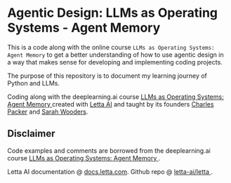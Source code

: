 # Agentic Design: LLMs as Operating Systems - Agent Memory


This is a code along with the online course `LLMs as Operating Systems: Agent Memory` to get a better understanding of how to use agentic design in a way that makes sense for developing and implementing coding projects.

The purpose of this repository is to document my learning journey of Python and LLMs.

Coding along with the deeplearning.ai course [LLMs as Operating Systems: Agent Memory ](https://learn.deeplearning.ai/courses/llms-as-operating-systems-agent-memory/lesson/1/introduction)  created with [Letta AI](https://www.letta.com/) and taught by its founders [Charles Packer](https://x.com/charlespacker) and [Sarah Wooders](https://x.com/sarahwooders).


## Disclaimer

Code examples and comments are borrowed from the deeplearning.ai course [LLMs as Operating Systems: Agent Memory ](https://learn.deeplearning.ai/courses/llms-as-operating-systems-agent-memory/lesson/1/introduction).

Letta AI documentation @ [docs.letta.com](https://docs.letta.com/introduction). Github repo @ [letta-ai/letta ](https://github.com/letta-ai/letta).


